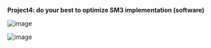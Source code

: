 **Project4: do your best to optimize SM3 implementation (software)**

![image](https://github.com/suibianchun/cxcysj/assets/138552183/25d4b53f-9d31-433d-b9e6-d38f52660320)

![image](https://github.com/suibianchun/cxcysj/assets/138552183/e65e7140-da7b-4e46-bb47-c14afb566e24)

